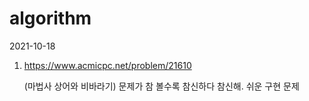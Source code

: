 # algorithm

2021-10-18

1. https://www.acmicpc.net/problem/21610

   (마법사 상어와 비바라기) 문제가 참 볼수록 참신하다 참신해. 쉬운 구현 문제